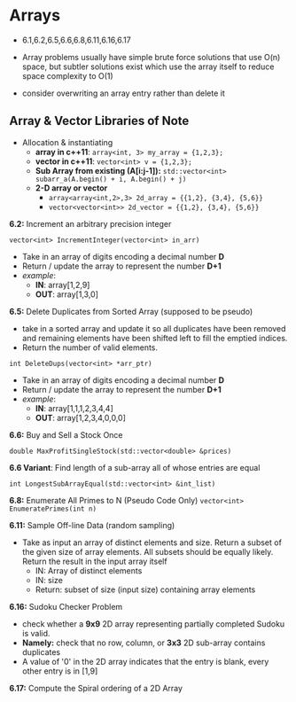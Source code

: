 # Arrays #

*  6.1,6.2,6.5,6.6,6.8,6.11,6.16,6.17

*   Array problems usually have simple brute force solutions that use O(n) space, but subtler solutions exist which use the array itself to reduce space complexity to O(1)
*   consider overwriting an array entry rather than delete it

## Array & Vector Libraries of Note ##

*   Allocation & instantiating
    *   **array in c++11**: `array<int, 3> my_array = {1,2,3};`
    *   **vector in c++11**: `vector<int> v = {1,2,3};`
    *   **Sub Array from existing (A[i:j-1]):** `std::vector<int> subarr_a(A.begin() + i, A.begin() + j)`
    *   **2-D array or vector**
        *   `array<array<int,2>,3> 2d_array = {{1,2}, {3,4}, {5,6}}`
        *   `vector<vector<int>> 2d_vector = {{1,2}, {3,4}, {5,6}}`


**6.2:** Increment an arbitrary precision integer

`vector<int> IncrementInteger(vector<int> in_arr)`

*   Take in an array of digits encoding a decimal number **D**
*   Return / update the array to represent the number **D+1**
*   _example_:
    *   **IN**:  array[1,2,9]
    *   **OUT**: array[1,3,0]

**6.5:** Delete Duplicates from Sorted Array (supposed to be pseudo)

*   take in a sorted array and update it so all duplicates have been removed and remaining elements have been shifted left to fill the emptied indices.
*   Return the number of valid elements.

`int DeleteDups(vector<int> *arr_ptr)`

*   Take in an array of digits encoding a decimal number **D**
*   Return / update the array to represent the number **D+1**
*   _example_:
    *   **IN**:  array[1,1,1,2,3,4,4]
    *   **OUT**: array[1,2,3,4,0,0,0]


**6.6:** Buy and Sell a Stock Once

`double MaxProfitSingleStock(std::vector<double> &prices)`

**6.6 Variant**: Find length of a sub-array all of whose entries are equal

`int LongestSubArrayEqual(std::vector<int> &int_list)`

**6.8:** Enumerate All Primes to N (Pseudo Code Only)
`vector<int> EnumeratePrimes(int n)`


**6.11:** Sample Off-line Data (random sampling)

*   Take as input an array of distinct elements and size. Return a subset of the given size of array elements. All subsets should be equally likely. Return the result in the input array itself
    *   IN: Array of distinct elements
    *   IN: size
    *   Return: subset of size (input size) containing array elements


**6.16:** Sudoku Checker Problem

*   check whether a **9x9** 2D array representing  partially completed Sudoku is valid. 
*   **Namely:** check that no row, column, or **3x3** 2D sub-array contains duplicates
*   A value of '0' in the 2D array indicates that the entry is blank, every other entry is in [1,9]


**6.17:** Compute the Spiral ordering of a 2D Array

